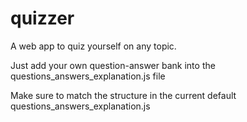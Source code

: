 # quizzer
A web app to quiz yourself on any topic.

Just add your own question-answer bank into the questions_answers_explanation.js file

Make sure to match the structure in the current default questions_answers_explanation.js
